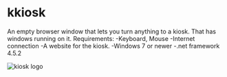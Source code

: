 # kkiosk

An empty browser window that lets you turn anything to a kiosk. That has windows running on it.
Requirements:
-Keyboard, Mouse
-Internet connection
-A website for the kiosk.
-Windows 7 or newer
-.net framework 4.5.2


![kiosk logo](https://user-images.githubusercontent.com/82728993/134389287-970882d1-a7e0-43e0-abe4-7deeca23a380.png)
